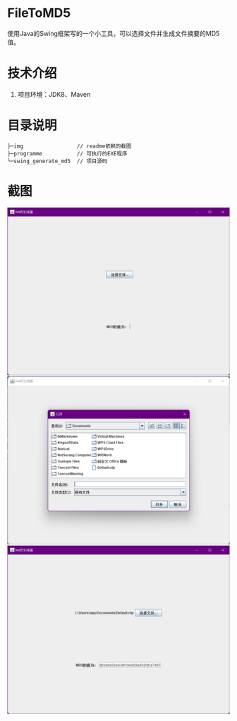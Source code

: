 
# FileToMD5
使用Java的Swing框架写的一个小工具，可以选择文件并生成文件摘要的MD5值。

# 技术介绍
1. 项目环境：JDK8、Maven

# 目录说明
```shell
├─img                 // readme依赖的截图
├─programme           // 可执行的EXE程序
└─swing_generate_md5  // 项目源码
```



# 截图

<img src="./img/img1.png">
<img src="./img/img2.png">
<img src="./img/img3.png">
